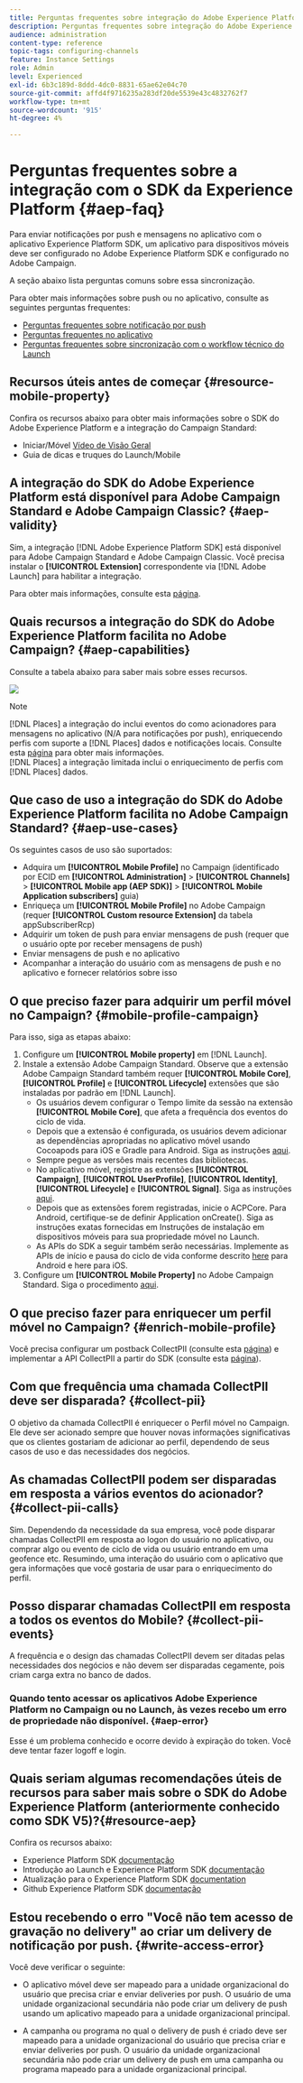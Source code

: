```yaml
---
title: Perguntas frequentes sobre integração do Adobe Experience Platform SDK e Adobe Campaign
description: Perguntas frequentes sobre integração do Adobe Experience Platform SDK e Adobe Campaign
audience: administration
content-type: reference
topic-tags: configuring-channels
feature: Instance Settings
role: Admin
level: Experienced
exl-id: 6b3c189d-8ddd-4dc0-8831-65ae62e04c70
source-git-commit: affd4f9716235a283df20de5539e43c4832762f7
workflow-type: tm+mt
source-wordcount: '915'
ht-degree: 4%

---
```


# Perguntas frequentes sobre a integração com o SDK da Experience Platform {#aep-faq}

Para enviar notificações por push e mensagens no aplicativo com o aplicativo Experience Platform SDK, um aplicativo para dispositivos móveis deve ser configurado no Adobe Experience Platform SDK e configurado no Adobe Campaign.

A seção abaixo lista perguntas comuns sobre essa sincronização.

Para obter mais informações sobre push ou no aplicativo, consulte as seguintes perguntas frequentes:

* [Perguntas frequentes sobre notificação por push](../../channels/using/about-push-notifications.md#push-faq)
* [Perguntas frequentes no aplicativo](../../channels/using/in-app-faq.md)
* [Perguntas frequentes sobre sincronização com o workflow técnico do Launch](../../administration/using/syncwithlaunch-faq.md)

## Recursos úteis antes de começar {#resource-mobile-property}

Confira os recursos abaixo para obter mais informações sobre o SDK do Adobe Experience Platform e a integração do Campaign Standard:

* Iniciar/Móvel [Vídeo de Visão Geral](https://www.adobe.com/experience-platform/launch.html#acpl-mobile-video)
* Guia de dicas e truques do Launch/Mobile [](https://www.adobe.com/content/dam/dx/us/en/products/experience-platform/launch-tag-manager/pdfs/adobe-cloud-platform-launch-tips-and-tricks-sheet.pdf)

## A integração do SDK do Adobe Experience Platform está disponível para Adobe Campaign Standard e Adobe Campaign Classic? {#aep-validity}

Sim, a integração [!DNL Adobe Experience Platform SDK] está disponível para Adobe Campaign Standard e Adobe Campaign Classic. Você precisa instalar o **[!UICONTROL Extension]** correspondente via [!DNL Adobe Launch] para habilitar a integração.

Para obter mais informações, consulte esta [página](https://aep-sdks.gitbook.io/docs/using-mobile-extensions/adobe-campaign-standard).

## Quais recursos a integração do SDK do Adobe Experience Platform facilita no Adobe Campaign? {#aep-capabilities}

Consulte a tabela abaixo para saber mais sobre esses recursos.

![](assets/faq.png)

>[!NOTE]
>
>[!DNL Places] a integração do inclui eventos do como acionadores para mensagens no aplicativo (N/A para notificações por push), enriquecendo perfis com suporte a  [!DNL Places] dados e notificações locais. Consulte esta [página](../../channels/using/preparing-and-sending-an-in-app-message.md) para obter mais informações. <br>[!DNL Places] a integração limitada inclui o enriquecimento de perfis com  [!DNL Places] dados.

## Que caso de uso a integração do SDK do Adobe Experience Platform facilita no Adobe Campaign Standard? {#aep-use-cases}

Os seguintes casos de uso são suportados:

* Adquira um **[!UICONTROL Mobile Profile]** no Campaign (identificado por ECID em **[!UICONTROL Administration]** > **[!UICONTROL Channels]** > **[!UICONTROL Mobile app (AEP SDK)]** > **[!UICONTROL Mobile Application subscribers]** guia)
* Enriqueça um **[!UICONTROL Mobile Profile]** no Adobe Campaign (requer **[!UICONTROL Custom resource Extension]** da tabela appSubscriberRcp)
* Adquirir um token de push para enviar mensagens de push (requer que o usuário opte por receber mensagens de push)
* Enviar mensagens de push e no aplicativo
* Acompanhar a interação do usuário com as mensagens de push e no aplicativo e fornecer relatórios sobre isso

## O que preciso fazer para adquirir um perfil móvel no Campaign? {#mobile-profile-campaign}

Para isso, siga as etapas abaixo:

1. Configure um **[!UICONTROL Mobile property]** em [!DNL Launch].
1. Instale a extensão Adobe Campaign Standard. Observe que a extensão Adobe Campaign Standard também requer **[!UICONTROL Mobile Core]**, **[!UICONTROL Profile]** e **[!UICONTROL Lifecycle]** extensões que são instaladas por padrão em [!DNL Launch].
   * Os usuários devem configurar o Tempo limite da sessão na extensão **[!UICONTROL Mobile Core]**, que afeta a frequência dos eventos do ciclo de vida.
   * Depois que a extensão é configurada, os usuários devem adicionar as dependências apropriadas no aplicativo móvel usando Cocoapods para iOS e Gradle para Android. Siga as instruções [aqui](https://aep-sdks.gitbook.io/docs/using-mobile-extensions/adobe-campaign-standard).
   * Sempre pegue as versões mais recentes das bibliotecas.
   * No aplicativo móvel, registre as extensões **[!UICONTROL Campaign]**, **[!UICONTROL UserProfile]**, **[!UICONTROL Identity]**, **[!UICONTROL Lifecycle]** e **[!UICONTROL Signal]**. Siga as instruções [aqui](https://aep-sdks.gitbook.io/docs/using-mobile-extensions/adobe-campaign-standard#register-the-campaign-standard-extension-with-mobile-core).
   * Depois que as extensões forem registradas, inicie o ACPCore. Para Android, certifique-se de definir Application onCreate(). Siga as instruções exatas fornecidas em Instruções de instalação em dispositivos móveis para sua propriedade móvel no Launch.
   * As APIs do SDK a seguir também serão necessárias. Implemente as APIs de início e pausa do ciclo de vida conforme descrito [here](https://aep-sdks.gitbook.io/docs/using-mobile-extensions/mobile-core/lifecycle/lifecycle-extension-in-android) para Android e here para iOS.
1. Configure um **[!UICONTROL Mobile Property]** no Adobe Campaign Standard. Siga o procedimento [aqui](../../administration/using/configuring-a-mobile-application.md#channel-specific-config).

## O que preciso fazer para enriquecer um perfil móvel no Campaign? {#enrich-mobile-profile}

Você precisa configurar um postback CollectPII (consulte esta [página](https://helpx.adobe.com/campaign/kb/config-app-in-launch.html#PIIpostback)) e implementar a API CollectPII a partir do SDK (consulte esta [página](https://aep-sdks.gitbook.io/docs/using-mobile-extensions/mobile-core/mobile-core-api-reference#collect-pii)).

## Com que frequência uma chamada CollectPII deve ser disparada? {#collect-pii}

O objetivo da chamada CollectPII é enriquecer o Perfil móvel no Campaign. Ele deve ser acionado sempre que houver novas informações significativas que os clientes gostariam de adicionar ao perfil, dependendo de seus casos de uso e das necessidades dos negócios.

## As chamadas CollectPII podem ser disparadas em resposta a vários eventos do acionador? {#collect-pii-calls}

Sim. Dependendo da necessidade da sua empresa, você pode disparar chamadas CollectPII em resposta ao logon do usuário no aplicativo, ou comprar algo ou evento de ciclo de vida ou usuário entrando em uma geofence etc. Resumindo, uma interação do usuário com o aplicativo que gera informações que você gostaria de usar para o enriquecimento do perfil.

## Posso disparar chamadas CollectPII em resposta a todos os eventos do Mobile? {#collect-pii-events}

A frequência e o design das chamadas CollectPII devem ser ditadas pelas necessidades dos negócios e não devem ser disparadas cegamente, pois criam carga extra no banco de dados.

### Quando tento acessar os aplicativos Adobe Experience Platform no Campaign ou no Launch, às vezes recebo um erro de propriedade não disponível. {#aep-error}

Esse é um problema conhecido e ocorre devido à expiração do token. Você deve tentar fazer logoff e login.

## Quais seriam algumas recomendações úteis de recursos para saber mais sobre o SDK do Adobe Experience Platform (anteriormente conhecido como SDK V5)?{#resource-aep}

Confira os recursos abaixo:

* Experience Platform SDK [documentação](https://aep-sdks.gitbook.io/docs/)
* Introdução ao Launch e Experience Platform SDK [documentação](https://aep-sdks.gitbook.io/docs/getting-started/create-a-mobile-property)
* Atualização para o Experience Platform SDK [documentation](https://aep-sdks.gitbook.io/docs/resources/upgrading-to-aep)
* Github Experience Platform SDK [documentação](https://github.com/Adobe-Marketing-Cloud/acp-sdks/)

## Estou recebendo o erro &quot;Você não tem acesso de gravação no delivery&quot; ao criar um delivery de notificação por push. {#write-access-error}

Você deve verificar o seguinte:

* O aplicativo móvel deve ser mapeado para a unidade organizacional do usuário que precisa criar e enviar deliveries por push. O usuário de uma unidade organizacional secundária não pode criar um delivery de push usando um aplicativo mapeado para a unidade organizacional principal.

* A campanha ou programa no qual o delivery de push é criado deve ser mapeado para a unidade organizacional do usuário que precisa criar e enviar deliveries por push. O usuário da unidade organizacional secundária não pode criar um delivery de push em uma campanha ou programa mapeado para a unidade organizacional principal.
